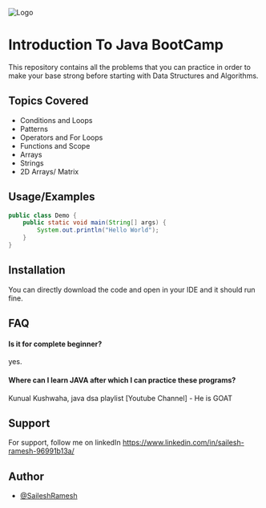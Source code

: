 
![Logo](https://logos-download.com/wp-content/uploads/2016/10/Java_logo_icon.png)


# Introduction To Java BootCamp

This repository contains all the problems that you can practice in order to make your base strong before starting with Data Structures and Algorithms.


## Topics Covered

- Conditions and Loops
- Patterns
- Operators and For Loops
- Functions and Scope
- Arrays
- Strings
- 2D Arrays/ Matrix



## Usage/Examples

```java
public class Demo {
    public static void main(String[] args) {
        System.out.println("Hello World");
    }   
}
```


## Installation

You can directly download the code and open in your IDE and it should run fine.


    
## FAQ

#### Is it for complete beginner?

yes.

#### Where can I learn JAVA after which I can practice these programs?

Kunual Kushwaha, java dsa playlist [Youtube Channel] - He is GOAT


## Support

For support, follow me on linkedIn https://www.linkedin.com/in/sailesh-ramesh-96991b13a/


## Author

- [@SaileshRamesh](https://github.com/SaileshRamesh)


